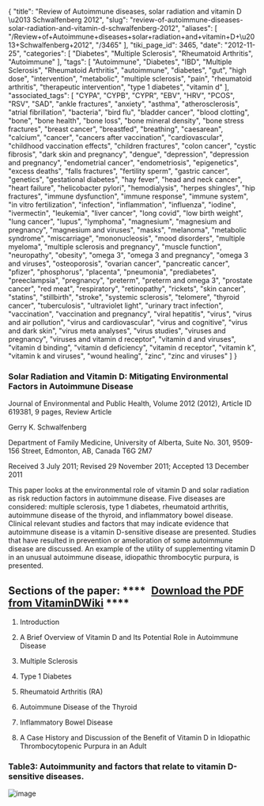 {
    "title": "Review of Autoimmune diseases, solar radiation and vitamin D \u2013 Schwalfenberg 2012",
    "slug": "review-of-autoimmune-diseases-solar-radiation-and-vitamin-d-schwalfenberg-2012",
    "aliases": [
        "/Review+of+Autoimmune+diseases+solar+radiation+and+vitamin+D+\u2013+Schwalfenberg+2012",
        "/3465"
    ],
    "tiki_page_id": 3465,
    "date": "2012-11-25",
    "categories": [
        "Diabetes",
        "Multiple Sclerosis",
        "Rheumatoid Arthritis",
        "Autoimmune"
    ],
    "tags": [
        "Autoimmune",
        "Diabetes",
        "IBD",
        "Multiple Sclerosis",
        "Rheumatoid Arthritis",
        "autoimmune",
        "diabetes",
        "gut",
        "high dose",
        "intervention",
        "metabolic",
        "multiple sclerosis",
        "pain",
        "rheumatoid arthritis",
        "therapeutic intervention",
        "type 1 diabetes",
        "vitamin d"
    ],
    "associated_tags": [
        "CYPA",
        "CYPB",
        "CYPR",
        "EBV",
        "HRV",
        "PCOS",
        "RSV",
        "SAD",
        "ankle fractures",
        "anxiety",
        "asthma",
        "atherosclerosis",
        "atrial fibrillation",
        "bacteria",
        "bird flu",
        "bladder cancer",
        "blood clotting",
        "bone",
        "bone health",
        "bone loss",
        "bone mineral density",
        "bone stress fractures",
        "breast cancer",
        "breastfed",
        "breathing",
        "caesarean",
        "calcium",
        "cancer",
        "cancers after vaccination",
        "cardiovascular",
        "childhood vaccination effects",
        "children fractures",
        "colon cancer",
        "cystic fibrosis",
        "dark skin and pregnancy",
        "dengue",
        "depression",
        "depression and pregnancy",
        "endometrial cancer",
        "endometriosis",
        "epigenetics",
        "excess deaths",
        "falls fractures",
        "fertility sperm",
        "gastric cancer",
        "genetics",
        "gestational diabetes",
        "hay fever",
        "head and neck cancer",
        "heart failure",
        "helicobacter pylori",
        "hemodialysis",
        "herpes shingles",
        "hip fractures",
        "immune dysfunction",
        "immune response",
        "immune system",
        "in vitro fertilization",
        "infection",
        "inflammation",
        "influenza",
        "iodine",
        "ivermectin",
        "leukemia",
        "liver cancer",
        "long covid",
        "low birth weight",
        "lung cancer",
        "lupus",
        "lymphoma",
        "magnesium",
        "magnesium and pregnancy",
        "magnesium and viruses",
        "masks",
        "melanoma",
        "metabolic syndrome",
        "miscarriage",
        "mononucleosis",
        "mood disorders",
        "multiple myeloma",
        "multiple sclerosis and pregnancy",
        "muscle function",
        "neuropathy",
        "obesity",
        "omega 3",
        "omega 3 and pregnancy",
        "omega 3 and viruses",
        "osteoporosis",
        "ovarian cancer",
        "pancreatic cancer",
        "pfizer",
        "phosphorus",
        "placenta",
        "pneumonia",
        "prediabetes",
        "preeclampsia",
        "pregnancy",
        "preterm",
        "preterm and omega 3",
        "prostate cancer",
        "red meat",
        "respiratory",
        "retinopathy",
        "rickets",
        "skin cancer",
        "statins",
        "stillbirth",
        "stroke",
        "systemic sclerosis",
        "telomere",
        "thyroid cancer",
        "tuberculosis",
        "ultraviolet light",
        "urinary tract infection",
        "vaccination",
        "vaccination and pregnancy",
        "viral hepatitis",
        "virus",
        "virus and air pollution",
        "virus and cardiovascular",
        "virus and cognitive",
        "virus and dark skin",
        "virus meta analyses",
        "virus studies",
        "viruses and pregnancy",
        "viruses and vitamin d receptor",
        "vitamin d and viruses",
        "vitamin d binding",
        "vitamin d deficiency",
        "vitamin d receptor",
        "vitamin k",
        "vitamin k and viruses",
        "wound healing",
        "zinc",
        "zinc and viruses"
    ]
}


### Solar Radiation and Vitamin D: Mitigating Environmental Factors in Autoimmune Disease

Journal of Environmental and Public Health, Volume 2012 (2012), Article ID 619381, 9 pages, Review Article

Gerry K. Schwalfenberg

Department of Family Medicine, University of Alberta, Suite No. 301, 9509-156 Street, Edmonton, AB, Canada T6G 2M7

Received 3 July 2011; Revised 29 November 2011; Accepted 13 December 2011

This paper looks at the environmental role of vitamin D and solar radiation as risk reduction factors in autoimmune disease. Five diseases are considered: multiple sclerosis, type 1 diabetes, rheumatoid arthritis, autoimmune disease of the thyroid, and inflammatory bowel disease. Clinical relevant studies and factors that may indicate evidence that autoimmune disease is a vitamin D-sensitive disease are presented. Studies that have resulted in prevention or amelioration of some autoimmune disease are discussed. An example of the utility of supplementing vitamin D in an unusual autoimmune disease, idiopathic thrombocytic purpura, is presented.

## Sections of the paper:  **** <i class="fas fa-file-pdf" style="margin-right: 0.3em;"></i><a href="https://d378j1rmrlek7x.cloudfront.net/attachments/pdf/autoimmunity---2012.pdf">Download the PDF from VitaminDWiki</a> **** 

1. Introduction

2. A Brief Overview of Vitamin D and Its Potential Role in Autoimmune Disease

3. Multiple Sclerosis

4. Type 1 Diabetes

5. Rheumatoid Arthritis (RA)

6. Autoimmune Disease of the Thyroid

7. Inflammatory Bowel Disease

8. A Case History and Discussion of the Benefit of Vitamin D in Idiopathic Thrombocytopenic Purpura in an Adult

### Table3: Autoimmunity and factors that relate to vitamin D-sensitive diseases.

<img src="https://d378j1rmrlek7x.cloudfront.net/attachments/jpeg/autoimmunity-t3.jpg" alt="image">